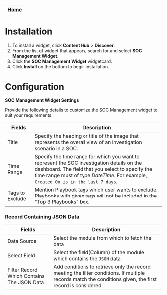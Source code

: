 | [Home](../README.md) |
|--------------------------------------------|

# Installation
1. To install a widget, click **Content Hub** > **Discover**.
2. From the list of widget that appears, search for and select **SOC Management Widget**.
3. Click the **SOC Management Widget** widgetcard.
4. Click **Install** on the bottom to begin installation.

# Configuration
**SOC Management Widget Settings** 

Provide the following details to customize the SOC Management widget to suit your requirements:

| Fields     | Description                              |
| ---------- | ---------------------------------------- |
| Title      | Specify the heading or title of the image that represents the overall view of an investigation scenario in a SOC. |
| Time Range | Specify the time range for which you want to represent the SOC investigation details on the dashboard. The field that you select to specify the time range must of type *DateTime*. For example, `Created On is in the last 7 days`. |
| Tags to Exclude | Mention Playbook tags which user wants to exclude. Playbooks with given tags will not be included in the "Top 3 Playbooks" box.|
### Record Containing JSON Data

| Fields                                     | Description                                                                                                                                                                     |
|--------------------------------------------|---------------------------------------------------------------------------------------------------------------------------------------------------------------------------------|
| Data Source                                | Select the module from which to fetch the data                                                                                                                           |
| Select Field                               | Select the field(Column) of the module which contains the `JSON` data                                                                                                           |
| Filter Record Which Contains The JSON Data | Add conditions to retrieve only the record meeting the filter conditions. If multiple records match the conditions given, the first record is considered.                       |
